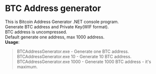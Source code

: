 # BTC Address generator

This is Bitcoin Address Generator .NET console program.<br>
Generate BTC address and Private Key(WIF format).<br>
BTC address is uncompressed.<br>
Default generate one address, max 1000 address.<br>
**Usage**:<br>
> BTCAddressGenerator.exe - Generate one BTC address.<br>
> BTCAddressGenerator.exe 10 - Generate 10 BTC address.<br>
> BTCAddressGenerator.exe 1000 - Generate 1000 BTC address - it's maximum.<br>
